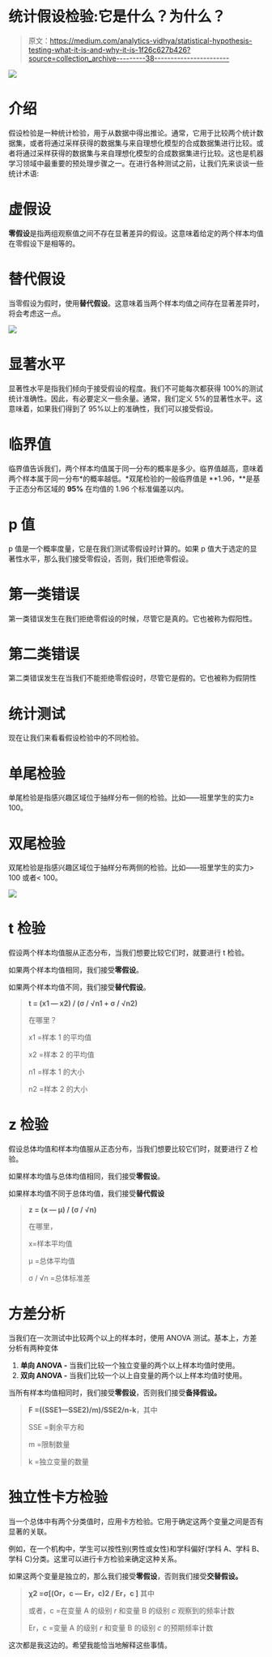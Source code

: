 # 统计假设检验:它是什么？为什么？

> 原文：<https://medium.com/analytics-vidhya/statistical-hypothesis-testing-what-it-is-and-why-it-is-1f26c627b426?source=collection_archive---------38----------------------->

![](img/15343280441278d09c13ccbf90f6ff74.png)

# 介绍

假设检验是一种统计检验，用于从数据中得出推论。通常，它用于比较两个统计数据集，或者将通过采样获得的数据集与来自理想化模型的合成数据集进行比较。或者将通过采样获得的数据集与来自理想化模型的合成数据集进行比较。这也是机器学习领域中最重要的预处理步骤之一。在进行各种测试之前，让我们先来谈谈一些统计术语:

# 虚假设

**零假设**是指两组观察值之间不存在显著差异的假设。这意味着给定的两个样本均值在零假设下是相等的。

# 替代假设

当零假设为假时，使用**替代假设**。这意味着当两个样本均值之间存在显著差异时，将会考虑这一点。

![](img/ad8ddf1f49a572b546377f998d2a40de.png)

# 显著水平

显著性水平是指我们倾向于接受假设的程度。我们不可能每次都获得 100%的测试统计准确性。因此，有必要定义一些余量。通常，我们定义 5%的显著性水平。这意味着，如果我们得到了 95%以上的准确性，我们可以接受假设。

# 临界值

临界值告诉我们，两个样本均值属于同一分布的概率是多少。临界值越高，意味着两个样本属于同一分布*的概率越低。*双尾检验的一般临界值是 **1.96，**是基于正态分布区域的 **95%** 在均值的 1.96 个标准偏差以内。

# p 值

p 值是一个概率度量，它是在我们测试零假设时计算的。如果 p 值大于选定的显著性水平，那么我们接受零假设，否则，我们拒绝零假设。

# 第一类错误

第一类错误发生在我们拒绝零假设的时候，尽管它是真的。它也被称为假阳性。

# 第二类错误

第二类错误发生在当我们不能拒绝零假设时，尽管它是假的。它也被称为假阴性

# 统计测试

现在让我们来看看假设检验中的不同检验。

# 单尾检验

单尾检验是指感兴趣区域位于抽样分布一侧的检验。比如——班里学生的实力≥ 100。

# 双尾检验

双尾检验是指感兴趣区域位于抽样分布两侧的检验。比如——班里学生的实力> 100 或者< 100。

![](img/84287309507e30b3f53e0a44e20962f9.png)

# t 检验

假设两个样本均值服从正态分布，当我们想要比较它们时，就要进行 t 检验。

如果两个样本均值相同，我们接受**零假设**。

如果两个样本均值不同，我们接受**替代假设**。

> **t = (x1 — x2) / (σ / √n1 + σ / √n2)**
> 
> 在哪里？
> 
> x1 =样本 1 的平均值
> 
> x2 =样本 2 的平均值
> 
> n1 =样本 1 的大小
> 
> n2 =样本 2 的大小

# z 检验

假设总体均值和样本均值服从正态分布，当我们想要比较它们时，就要进行 Z 检验。

如果样本均值与总体均值相同，我们接受**零假设**。

如果样本均值不同于总体均值，我们接受**替代假设**

> **z = (x — μ) / (σ / √n)**
> 
> 在哪里，
> 
> x=样本平均值
> 
> μ =总体平均值
> 
> σ / √n =总体标准差

# 方差分析

当我们在一次测试中比较两个以上的样本时，使用 ANOVA 测试。基本上，方差分析有两种变体

1.  **单向 ANOVA -** 当我们比较一个独立变量的两个以上样本均值时使用。
2.  **双向 ANOVA -** 当我们比较一个以上自变量的两个以上样本均值时使用。

当所有样本均值相同时，我们接受**零假设**，否则我们接受**备择假设。**

> **F =((SSE1—SSE2)/m)/SSE2/n-k**，其中
> 
> SSE =剩余平方和
> 
> m =限制数量
> 
> k =独立变量的数量

# 独立性卡方检验

当一个总体中有两个分类值时，应用卡方检验。它用于确定这两个变量之间是否有显著的关联。

例如，在一个机构中，学生可以按性别(男性或女性)和学科偏好(学科 A、学科 B、学科 C)分类。这里可以进行卡方检验来确定这种关系。

如果这两个变量是独立的，那么我们接受**零假设**，否则我们接受**交替假设。**

> **χ2 =σ[(Or，c — Er，c)2 / Er，c ]** 其中
> 
> 或者，c =在变量 A 的级别 *r* 和变量 B 的级别 *c* 观察到的频率计数
> 
> Er，c =变量 A 的级别 *r* 和变量 B 的级别 *c* 的预期频率计数

这次都是我这边的。希望我能恰当地解释这些事情。